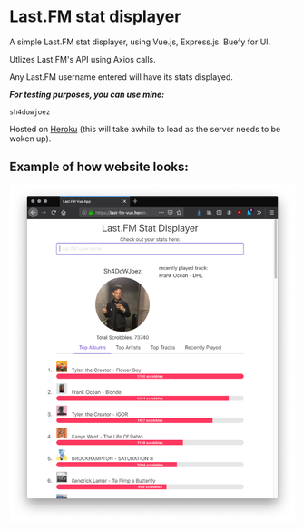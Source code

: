 # Last.FM stat displayer

A simple Last.FM stat displayer, using Vue.js, Express.js. Buefy for UI.

Utlizes Last.FM's API using Axios calls. 

Any Last.FM username entered will have its stats displayed. 

***For testing purposes, you can use mine:*** 
```
sh4dowjoez
```

Hosted on [Heroku](https://last-fm-vue.herokuapp.com) (this will take awhile to load as the server needs to be woken up).

## Example of how website looks: 

![](images/example.png)




